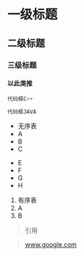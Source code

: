 # 一级标题
## 二级标题
### 三级标题
#### 以此类推

```C++
代码框C++
```

```Java
代码框JAVA
```

* 无序表
* A
* B
* C
- E
- F
- G
- H

1. 有序表
2. A
3. B

> 引用

> www.google.com

